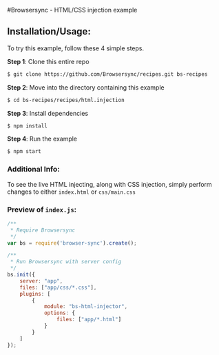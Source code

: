 #Browsersync - HTML/CSS injection example

## Installation/Usage:

To try this example, follow these 4 simple steps. 

**Step 1**: Clone this entire repo
```bash
$ git clone https://github.com/Browsersync/recipes.git bs-recipes
```

**Step 2**: Move into the directory containing this example
```bash
$ cd bs-recipes/recipes/html.injection
```

**Step 3**: Install dependencies
```bash
$ npm install
```

**Step 4**: Run the example
```bash
$ npm start
```

### Additional Info:



To see the live HTML injecting, along with CSS injection, simply perform changes to either `index.html` or `css/main.css`

### Preview of `index.js`:
```js
/**
 * Require Browsersync
 */
var bs = require('browser-sync').create();

/**
 * Run Browsersync with server config
 */
bs.init({
    server: "app",
    files: ["app/css/*.css"],
    plugins: [
        {
            module: "bs-html-injector",
            options: {
                files: ["app/*.html"]
            }
        }
    ]
});
```

